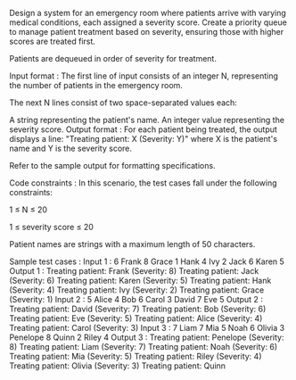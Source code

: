 Design a system for an emergency room where patients arrive with varying medical conditions, each assigned a severity score. Create a priority queue to manage patient treatment based on severity, ensuring those with higher scores are treated first. 



Patients are dequeued in order of severity for treatment.

Input format :
The first line of input consists of an integer N, representing the number of patients in the emergency room.

The next N lines consist of two space-separated values each:

A string representing the patient's name.
An integer value representing the severity score.
Output format :
For each patient being treated, the output displays a line: "Treating patient: X (Severity: Y)" where X is the patient's name and Y is the severity score.



Refer to the sample output for formatting specifications.

Code constraints :
In this scenario, the test cases fall under the following constraints:

1 ≤ N ≤ 20

1 ≤ severity score ≤ 20

Patient names are strings with a maximum length of 50 characters.

Sample test cases :
Input 1 :
6
Frank 8
Grace 1
Hank 4
Ivy 2
Jack 6
Karen 5
Output 1 :
Treating patient: Frank (Severity: 8)
Treating patient: Jack (Severity: 6)
Treating patient: Karen (Severity: 5)
Treating patient: Hank (Severity: 4)
Treating patient: Ivy (Severity: 2)
Treating patient: Grace (Severity: 1)
Input 2 :
5
Alice 4
Bob 6
Carol 3
David 7
Eve 5
Output 2 :
Treating patient: David (Severity: 7)
Treating patient: Bob (Severity: 6)
Treating patient: Eve (Severity: 5)
Treating patient: Alice (Severity: 4)
Treating patient: Carol (Severity: 3)
Input 3 :
7
Liam 7
Mia 5
Noah 6
Olivia 3
Penelope 8
Quinn 2
Riley 4
Output 3 :
Treating patient: Penelope (Severity: 8)
Treating patient: Liam (Severity: 7)
Treating patient: Noah (Severity: 6)
Treating patient: Mia (Severity: 5)
Treating patient: Riley (Severity: 4)
Treating patient: Olivia (Severity: 3)
Treating patient: Quinn
